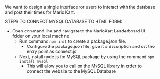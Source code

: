 We want to design a single interface for users to interact with the database and post their times for Mario Kart.

STEPS TO CONNECT MYSQL DATABASE TO HTML FORM:
- Open command line and navigate to the MarioKart Leaderboard UI folder on your local machine
  - Run command `npm init` to create a package.json file.
    - Configure the package.json file, give it a description and set the entry point as connect.js
  - Next, install node.js for MySQL package by using the command `npm install mysql` 
    - This will allow you to call on the MySQL library in order to connect the website to the MySQL Database